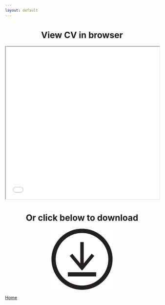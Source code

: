 ```yaml
---
layout: default
---
```


<center>

<h1>View CV in browser</h1>

<iframe src="CVpdf.pdf" style="width:100%; height:500px;"></iframe>




<h1>Or click below to download</h1>

<a href="LukasGolinoCV.docx" download>
    <img src="586abf66b6fc1117b60b2752.png" alt="downloadCV" width="200" height="200">
</a>

</center>

[Home](./)
